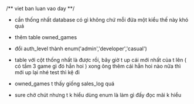 /** viet ban luan vao day **/


+ cần thống nhất database có gì không chứ mỗi đứa một kiểu thế này khó quá
+ thêm table owned_games
+ đổi auth_level thành enum('admin','developer','casual')



+ table với cột thống nhất là được rồi, bây giờ t up cái mới nhất của t lên ( có tầm 3 game gì đó hẳn hoi ) xong ông thêm cái hẳn hoi nào nữa thì mới up lại nhé test thì kệ đi
+ owned_games t thấy giống sales_log quá
+ sure chờ chút nhưng t k hiểu dùng enum là làm gì đấy đọc mãi k hiểu
